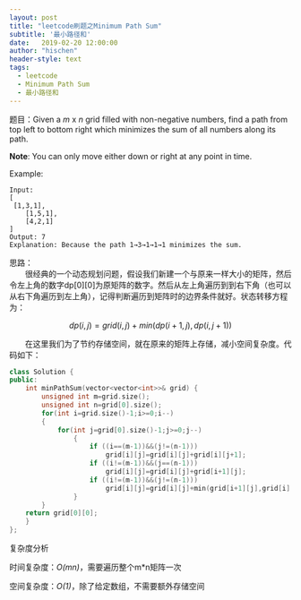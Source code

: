 ```yaml
---
layout: post
title: "leetcode刷题之Minimum Path Sum"
subtitle: '最小路径和'
date:   2019-02-20 12:00:00
author: "hischen"
header-style: text
tags:
  - leetcode
  - Minimum Path Sum
  - 最小路径和
---
```


<head>
    <script src="https://cdn.mathjax.org/mathjax/latest/MathJax.js?config=TeX-AMS-MML_HTMLorMML" type="text/javascript"></script>
    <script type="text/x-mathjax-config">
        MathJax.Hub.Config({
            tex2jax: {
            skipTags: ['script', 'noscript', 'style', 'textarea', 'pre'],
            inlineMath: [['$','$']]
            }
        });
    </script>
</head>

题目：Given a _m_ x _n_ grid filled with non-negative numbers, find a path from top left to bottom right which minimizes the sum of all numbers along its path.

**Note**: You can only move either down or right at any point in time.

Example:

    Input: 
    [
     [1,3,1],
        [1,5,1],
        [4,2,1]
    ]
    Output: 7
    Explanation: Because the path 1→3→1→1→1 minimizes the sum.


思路：       
　　很经典的一个动态规划问题，假设我们新建一个与原来一样大小的矩阵，然后令左上角的数字dp[0][0]为原矩阵的数字。然后从左上角遍历到到右下角（也可以从右下角遍历到左上角），记得判断遍历到矩阵时的边界条件就好。状态转移方程为：  

$$dp(i,j)=grid(i,j)+min(dp(i+1,j),dp(i,j+1))$$

　　在这里我们为了节约存储空间，就在原来的矩阵上存储，减小空间复杂度。代码如下：
```c++
class Solution {
public:
    int minPathSum(vector<vector<int>>& grid) {
        unsigned int m=grid.size();
        unsigned int n=grid[0].size();
        for(int i=grid.size()-1;i>=0;i--)
        {
            for(int j=grid[0].size()-1;j>=0;j--)
                {   
                    if ((i==(m-1))&&(j!=(n-1)))
                        grid[i][j]=grid[i][j]+grid[i][j+1];
                    if ((i!=(m-1))&&(j==(n-1)))
                        grid[i][j]=grid[i][j]+grid[i+1][j];
                    if ((i!=(m-1))&&(j!=(n-1)))
                        grid[i][j]=grid[i][j]+min(grid[i+1][j],grid[i][j+1]);
                }
        }
    return grid[0][0];
    }
};
```


复杂度分析

时间复杂度：_O(mn)_，需要遍历整个m*n矩阵一次

空间复杂度：_O(1)_，除了给定数组，不需要额外存储空间

